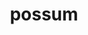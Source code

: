 ---
title: possum
meaning: to be able
ch: five
pos: verb
inf: posse
infend: posse
conjugation: irregular
derivative: possible
---
